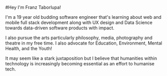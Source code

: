 #Hey I'm Franz Taborlupa!

I'm a 19 year old budding software engineer that's learning about web and mobile full stack development along with UX design and Data Science towards data-driven software products with impact.

I also pursue the arts particularly philosophy, media, photography and theatre in my free time. I also advocate for Education, Environment, Mental Health, and the Youth!

It may seem like a stark juxtaposition but I believe that humanities within technology is increasingly becoming essential as an effort to humanise tech.

